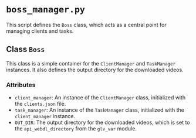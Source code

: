 # `boss_manager.py`

This script defines the `Boss` class, which acts as a central point for managing clients and tasks.

## Class `Boss`

This class is a simple container for the `ClientManager` and `TaskManager` instances. It also defines the output directory for the downloaded videos.

### Attributes

*   `client_manager`: An instance of the `ClientManager` class, initialized with the `clients.json` file.
*   `task_manager`: An instance of the `TaskManager` class, initialized with the `client_manager` instance.
*   `OUT_DIR`: The output directory for the downloaded videos, which is set to the `api_webdl_directory` from the `glv_var` module.
